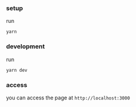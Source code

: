 ### setup 
run 
```
yarn
```

### development 
run 
```
yarn dev
```

### access
you can access the page at `http://localhost:3000`